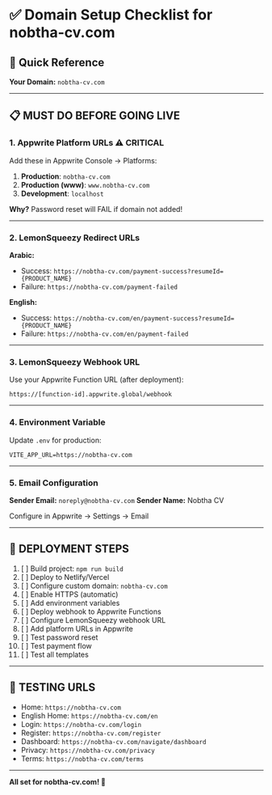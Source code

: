 # ✅ Domain Setup Checklist for nobtha-cv.com

## 🎯 Quick Reference

**Your Domain:** `nobtha-cv.com`

---

## 📋 **MUST DO BEFORE GOING LIVE**

### 1. Appwrite Platform URLs ⚠️ CRITICAL

Add these in Appwrite Console → Platforms:

1. **Production**: `nobtha-cv.com`
2. **Production (www)**: `www.nobtha-cv.com`
3. **Development**: `localhost`

**Why?** Password reset will FAIL if domain not added!

---

### 2. LemonSqueezy Redirect URLs

**Arabic:**
- Success: `https://nobtha-cv.com/payment-success?resumeId={PRODUCT_NAME}`
- Failure: `https://nobtha-cv.com/payment-failed`

**English:**
- Success: `https://nobtha-cv.com/en/payment-success?resumeId={PRODUCT_NAME}`
- Failure: `https://nobtha-cv.com/en/payment-failed`

---

### 3. LemonSqueezy Webhook URL

Use your Appwrite Function URL (after deployment):
```
https://[function-id].appwrite.global/webhook
```

---

### 4. Environment Variable

Update `.env` for production:
```env
VITE_APP_URL=https://nobtha-cv.com
```

---

### 5. Email Configuration

**Sender Email:** `noreply@nobtha-cv.com`
**Sender Name:** Nobtha CV

Configure in Appwrite → Settings → Email

---

## 🚀 **DEPLOYMENT STEPS**

1. [ ] Build project: `npm run build`
2. [ ] Deploy to Netlify/Vercel
3. [ ] Configure custom domain: `nobtha-cv.com`
4. [ ] Enable HTTPS (automatic)
5. [ ] Add environment variables
6. [ ] Deploy webhook to Appwrite Functions
7. [ ] Configure LemonSqueezy webhook URL
8. [ ] Add platform URLs in Appwrite
9. [ ] Test password reset
10. [ ] Test payment flow
11. [ ] Test all templates

---

## 🧪 **TESTING URLS**

- Home: `https://nobtha-cv.com`
- English Home: `https://nobtha-cv.com/en`
- Login: `https://nobtha-cv.com/login`
- Register: `https://nobtha-cv.com/register`
- Dashboard: `https://nobtha-cv.com/navigate/dashboard`
- Privacy: `https://nobtha-cv.com/privacy`
- Terms: `https://nobtha-cv.com/terms`

---

**All set for nobtha-cv.com! 🎉**
